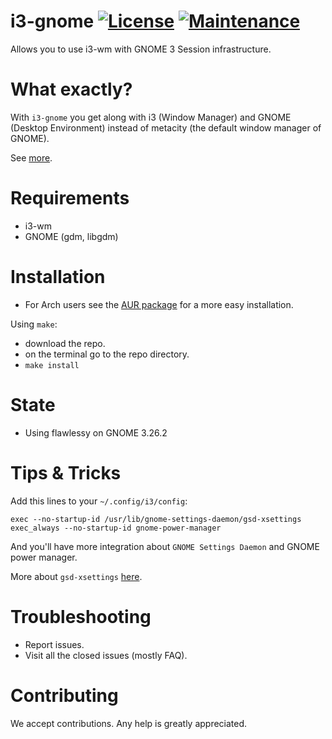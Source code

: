 # i3-gnome [![License](http://img.shields.io/badge/license-MIT-blue.svg?style=flat)](http://choosealicense.com/licenses/mit/) [![Maintenance](https://img.shields.io/maintenance/yes/2017.svg)]()

Allows you to use i3-wm with GNOME 3 Session infrastructure.

# What exactly?
With `i3-gnome` you get along with i3 (Window Manager) and GNOME (Desktop Environment) instead of metacity (the default window manager of GNOME).

See [more](https://github.com/lvillani/i3-gnome/issues/10).

# Requirements
* i3-wm
* GNOME (gdm, libgdm)

# Installation
* For Arch users see the [AUR package](https://aur.archlinux.org/packages/i3-gnome/) for a more easy installation.

Using `make`:
* download the repo.
* on the terminal go to the repo directory.
* `make install`

# State
* Using flawlessy on GNOME 3.26.2

# Tips & Tricks
Add this lines to your `~/.config/i3/config`:
```
exec --no-startup-id /usr/lib/gnome-settings-daemon/gsd-xsettings
exec_always --no-startup-id gnome-power-manager
```
And you'll have more integration about `GNOME Settings Daemon` and GNOME power manager.

More about `gsd-xsettings` [here](https://bugs.archlinux.org/task/53800).

# Troubleshooting
* Report issues.
* Visit all the closed issues (mostly FAQ). 

# Contributing
We accept contributions. Any help is greatly appreciated.


